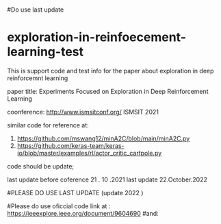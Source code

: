 #
#Do use last update
#
# exploration-in-reinfoecement-learning-test
This is support code and test info for the paper about exploration in deep reinforcemnt learning 

paper title: Experiments Focused on Exploration in Deep Reinforcement Learning



coonference: http://www.ismsitconf.org/ ISMSIT 2021 

similar code for reference at:
1) https://github.com/mswang12/minA2C/blob/main/minA2C.py
2) https://github.com/keras-team/keras-io/blob/master/examples/rl/actor_critic_cartpole.py


code should be update;

last update before coference 21 . 10 .2021
last update 22.October.2022

#PLEASE DO USE LAST UPDATE (update 2022 )

#Please do use oficcial code link at : 
https://ieeexplore.ieee.org/document/9604690
#and: 
